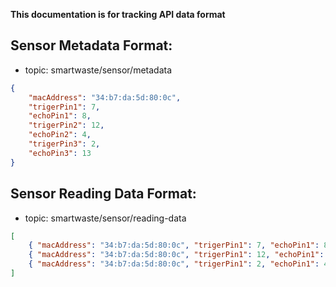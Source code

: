 **This documentation is for tracking API data format**

## Sensor Metadata Format:

-   topic: smartwaste/sensor/metadata

```json
{
    "macAddress": "34:b7:da:5d:80:0c",
    "trigerPin1": 7,
    "echoPin1": 8,
    "trigerPin2": 12,
    "echoPin2": 4,
    "trigerPin3": 2,
    "echoPin3": 13
}
```

## Sensor Reading Data Format:

-   topic: smartwaste/sensor/reading-data

```json
[
    { "macAddress": "34:b7:da:5d:80:0c", "trigerPin1": 7, "echoPin1": 8, "distance": 76.704002380371094 },
    { "macAddress": "34:b7:da:5d:80:0c", "trigerPin1": 12, "echoPin1": 13, "distance": 93.5 },
    { "macAddress": "34:b7:da:5d:80:0c", "trigerPin1": 2, "echoPin1": 4, "distance": 49.18099 }
]
```
